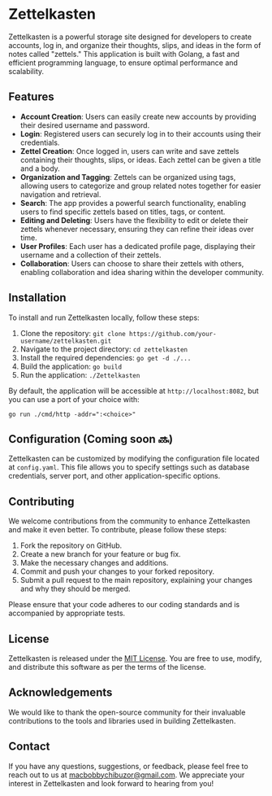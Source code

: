 # Zettelkasten

Zettelkasten is a powerful storage site designed for developers to create accounts, log in, and organize their thoughts, 
slips, and ideas in the form of notes called "zettels." This application is built with Golang, a fast and 
efficient programming language, to ensure optimal performance and scalability.

## Features

- **Account Creation**: Users can easily create new accounts by providing their desired username and password.
- **Login**: Registered users can securely log in to their accounts using their credentials.
- **Zettel Creation**: Once logged in, users can write and save zettels containing their thoughts, slips, or ideas. Each zettel can be given a title and a body.
- **Organization and Tagging**: Zettels can be organized using tags, allowing users to categorize and group related notes together for easier navigation and retrieval.
- **Search**: The app provides a powerful search functionality, enabling users to find specific zettels based on titles, tags, or content.
- **Editing and Deleting**: Users have the flexibility to edit or delete their zettels whenever necessary, ensuring they can refine their ideas over time.
- **User Profiles**: Each user has a dedicated profile page, displaying their username and a collection of their zettels.
- **Collaboration**: Users can choose to share their zettels with others, enabling collaboration and idea sharing within the developer community.

## Installation

To install and run Zettelkasten locally, follow these steps:

1. Clone the repository: `git clone https://github.com/your-username/zettelkasten.git`
2. Navigate to the project directory: `cd zettelkasten`
3. Install the required dependencies: `go get -d ./...`
4. Build the application: `go build`
5. Run the application: `./Zettelkasten`

By default, the application will be accessible at `http://localhost:8082`, but you can use a port of your choice with:
```shell
go run ./cmd/http -addr=":<choice>"
```

## Configuration (Coming soon 🔜)

Zettelkasten can be customized by modifying the configuration file located at `config.yaml`. This file allows you to specify 
settings such as database credentials, server port, and other application-specific options.

## Contributing

We welcome contributions from the community to enhance Zettelkasten and make it even better. To contribute, please follow these steps:

1. Fork the repository on GitHub.
2. Create a new branch for your feature or bug fix.
3. Make the necessary changes and additions.
4. Commit and push your changes to your forked repository.
5. Submit a pull request to the main repository, explaining your changes and why they should be merged.

Please ensure that your code adheres to our coding standards and is accompanied by appropriate tests.

## License

Zettelkasten is released under the [MIT License](LICENSE). You are free to use, modify, and distribute this software as per the terms of the license.

## Acknowledgements

We would like to thank the open-source community for their invaluable contributions to the tools and libraries used in building Zettelkasten.

## Contact

If you have any questions, suggestions, or feedback, please feel free to reach out to us at [macbobbychibuzor@gmail.com](mailto:macbobbychibuzor@gmail.com). 
We appreciate your interest in Zettelkasten and look forward to hearing from you!
